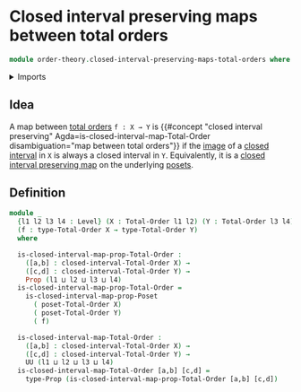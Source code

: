 # Closed interval preserving maps between total orders

```agda
module order-theory.closed-interval-preserving-maps-total-orders where
```

<details><summary>Imports</summary>

```agda
open import foundation.images-subtypes
open import foundation.propositions
open import foundation.universe-levels

open import order-theory.closed-interval-preserving-maps-posets
open import order-theory.closed-intervals-total-orders
open import order-theory.total-orders
```

</details>

## Idea

A map between [total orders](order-theory.total-orders.md) `f : X → Y` is
{{#concept "closed interval preserving" Agda=is-closed-interval-map-Total-Order disambiguation="map between total orders"}}
if the [image](foundation.images-subtypes.md) of a
[closed interval](order-theory.closed-intervals-total-orders.md) in
`X` is always a closed interval in `Y`. Equivalently, it is a
[closed interval preserving map](order-theory.closed-interval-preserving-maps-posets.md)
on the underlying [posets](order-theory.posets.md).

## Definition

```agda
module _
  {l1 l2 l3 l4 : Level} (X : Total-Order l1 l2) (Y : Total-Order l3 l4)
  (f : type-Total-Order X → type-Total-Order Y)
  where

  is-closed-interval-map-prop-Total-Order :
    ([a,b] : closed-interval-Total-Order X) →
    ([c,d] : closed-interval-Total-Order Y) →
    Prop (l1 ⊔ l2 ⊔ l3 ⊔ l4)
  is-closed-interval-map-prop-Total-Order =
    is-closed-interval-map-prop-Poset
      ( poset-Total-Order X)
      ( poset-Total-Order Y)
      ( f)

  is-closed-interval-map-Total-Order :
    ([a,b] : closed-interval-Total-Order X) →
    ([c,d] : closed-interval-Total-Order Y) →
    UU (l1 ⊔ l2 ⊔ l3 ⊔ l4)
  is-closed-interval-map-Total-Order [a,b] [c,d] =
    type-Prop (is-closed-interval-map-prop-Total-Order [a,b] [c,d])
```
